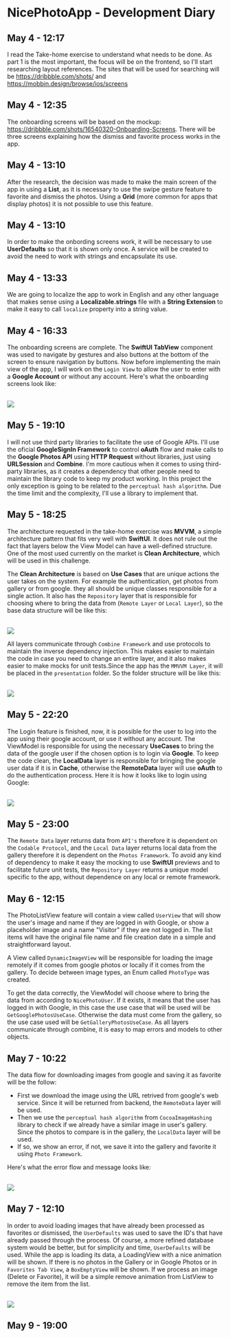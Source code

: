 # NicePhotoApp - Development Diary

## May 4 - 12:17

I read the Take-home exercise to understand what needs to be done. As part 1 is the most important, the focus will be on the frontend, so I'll start researching layout references. The sites that will be used for searching will be https://dribbble.com/shots/ and https://mobbin.design/browse/ios/screens

## May 4 - 12:35

The onboarding screens will be based on the mockup: https://dribbble.com/shots/16540320-Onboarding-Screens. There will be three screens explaining how the dismiss and favorite process works in the app.

## May 4 - 13:10

After the research, the decision was made to make the main screen of the app in using a **List**, as it is necessary to use the swipe gesture feature to favorite and dismiss the photos. Using a **Grid** (more common for apps that display photos) it is not possible to use this feature.

## May 4 - 13:10

In order to make the onbording screens work, it will be necessary to use **UserDefaults** so that it is shown only once. A service will be created to avoid the need to work with strings and encapsulate its use.

## May 4 - 13:33

We are going to localize the app to work in English and any other language that makes sense using a **Localizable.strings** file with a **String Extension** to make it easy to call `localize` property into a string value.

## May 4 - 16:33

The onboarding screens are complete. The **SwiftUI TabView** component was used to navigate by gestures and also buttons at the bottom of the screen to ensure navigation by buttons. Now before implementing the main view of the app, I will work on the `Login View` to allow the user to enter with a **Google Account** or without any account. Here's what the onboarding screens look like: 

<br/>

<img src="https://i.imgur.com/7Grwf0f.gif"/>

<br/> 

## May 5 - 19:10

I will not use third party libraries to facilitate the use of Google APIs. I'll use the oficial **GoogleSignIn Framework** to control **oAuth** flow and make calls to the **Google Photos API** using **HTTP Request** without libraries, just using **URLSession** and **Combine**. I'm more cautious when it comes to using third-party libraries, as it creates a dependency that other people need to maintain the library code to keep my product working. In this project the only exception is going to be related to the `perceptual hash algorithm`. Due the time limit and the complexity, I'll use a library to implement that.

## May 5 - 18:25

The architecture requested in the take-home exercise was **MVVM**, a simple architecture pattern that fits very well with **SwiftUI**. It does not rule out the fact that layers below the View Model can have a well-defined structure. One of the most used currently on the market is **Clean Architecture**, which will be used in this challenge.

The **Clean Architecture** is based on **Use Cases** that are unique actions the user takes on the system. For example the authentication, get photos from gallery or from google. they all should be unique classes responsible for a single action.
It also has the `Repository` layer that is responsible for choosing where to bring the data from (`Remote Layer` or `Local Layer`), so the base data structure will be like this: 

<br/> 

<img src="https://i.imgur.com/7XbFpCD.png"/>

 <br/> 

 All layers communicate through `Combine Framework` and use protocols to maintain the inverse dependency injection. This makes easier to maintain the code in case you need to change an entire layer, and it also makes easier to make mocks for unit tests.Since the app has the `MMVVM Layer`, it will be placed in the `presentation` folder. So the folder structure will be like this: 
 
<br/>

<img src="https://i.imgur.com/RlL8ifh.png"/>

<br/> 

## May 5 - 22:20

The Login feature is finished, now, it is possible for the user to log into the app using their google account, or use it without any account. The ViewModel is responsible for using the necessary **UseCases** to bring the data of the google user if the chosen option is to login via **Google**.
To keep the code clean, the **LocalData** layer is responsible for bringing the google user data if it is in **Cache**, otherwise the **RemoteData** layer will use **oAuth** to do the authentication process. Here it is how it looks like to login using Google:

<br/>

<img src="https://s8.gifyu.com/images/Screen-Recording-2022-05-09-at-18.30.38.gif"/>

<br/>

## May 5 - 23:00

The `Remote Data` layer returns data from `API's` therefore it is dependent on the `Codable Protocol`, and the `Local Data` layer returns local data from the gallery therefore it is dependent on the `Photos Framework`. To avoid any kind of dependency to make it easy the mocking to use **SwiftUI** previews and to facilitate future unit tests, the `Repository Layer` returns a unique model specific to the app, without dependence on any local or remote framework.

## May 6 - 12:15

The PhotoListView feature will contain a view called `UserView` that will show the user's image and name if they are logged in with Google, or show a placeholder image and a name "Visitor" if they are not logged in. The list items will have the original file name and file creation date in a simple and straightforward layout.

A View called `DynamicImageView` will be responsible for loading the image remotely if it comes from google photos or locally if it comes from the gallery. To decide between image types, an Enum called `PhotoType` was created.

To get the data correctly, the ViewModel will choose where to bring the data from according to `NicePhotoUser`. If it exists, it means that the user has logged in with Google, in this case the use case that will be used will be `GetGooglePhotosUseCase`. Otherwise the data must come from the gallery, so the use case used will be `GetGalleryPhotosUseCase`. As all layers communicate through combine, it is easy to map errors and models to other objects.

## May 7 - 10:22

The data flow for downloading images from google and saving it as favorite will be the follow: 
 * First we download the image using the URL retrived from google's web service. Since it will be returned from backend, the `RemoteData` layer will be used.
 * Then we use the `perceptual hash algorithm` from `CocoaImageHashing` library to check if we already have a similar image in user's gallery. Since the photos to compare is in the gallery, the `LocalData` layer will be used.
 * If so, we show an error, if not, we save it into the gallery and favorite it using `Photo Framework`.

Here's what the error flow and message looks like:

<br/>

<img src="https://s8.gifyu.com/images/Screen-Recording-2022-05-09-at-18.34.02.gif"/>

<br/>

## May 7 - 12:10

In order to avoid loading images that have already been processed as favorites or dismissed, the `UserDefaults` was used to save the ID's that have already passed through the process. Of course, a more refined database system would be better, but for simplicity and time, `UserDefaults` will be used.
While the app is loading its data, a LoadingView with a nice animation will be shown. If there is no photos in the Gallery or in Google Photos or in `Favorites Tab View`, a `BoxEmptyView` will be shown.
If we process an image (Delete or Favorite), it will be a simple remove animation from ListView to remove the item from the list.

<br/> 

<img src="https://s8.gifyu.com/images/Screen-Recording-2022-05-09-at-19.30.57.gif"/>

<br/>


## May 9 - 19:00


